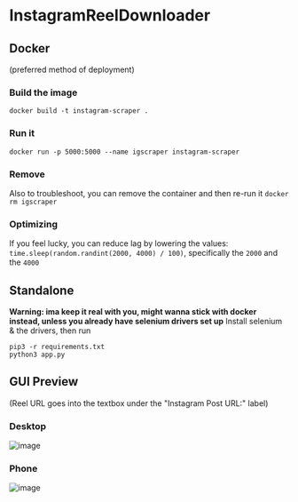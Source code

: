 # InstagramReelDownloader

## Docker
(preferred method of deployment)
###  Build the image
`docker build -t instagram-scraper .`
### Run it
`docker run -p 5000:5000 --name igscraper instagram-scraper`

### Remove
Also to troubleshoot, you can remove the container and then re-run it `docker rm igscraper` 

### Optimizing
If you feel lucky, you can reduce lag by lowering the values: `time.sleep(random.randint(2000, 4000) / 100)`, specifically the `2000` and the `4000`
## Standalone
**Warning: ima keep it real with you, might wanna stick with docker instead, unless you already have selenium drivers set up**
Install selenium & the drivers, then run
```
pip3 -r requirements.txt
python3 app.py
```
## GUI Preview
(Reel URL goes into the textbox under the "Instagram Post URL:" label)
### Desktop
![image](https://github.com/user-attachments/assets/e00871de-96fc-4b3a-9398-0b7866c8d46f)

### Phone
![image](https://github.com/user-attachments/assets/a4b15495-9971-4b2b-bebb-11ff5e908938)
